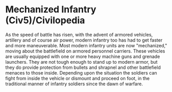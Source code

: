 # Mechanized Infantry (Civ5)/Civilopedia

As the speed of battle has risen, with the advent of armored vehicles, artillery and of course air power, modern infantry too has had to get faster and more maneuverable. Most modern infantry units are now "mechanized," moving about the battlefield on armored personnel carriers. These vehicles are usually equipped with one or more heavy machine guns and grenade launchers. They are not tough enough to stand up to modern armor, but they do provide protection from bullets and shrapnel and other battlefield menaces to those inside. Depending upon the situation the soldiers can fight from inside the vehicle or dismount and proceed on foot, in the traditional manner of infantry soldiers since the dawn of warfare.